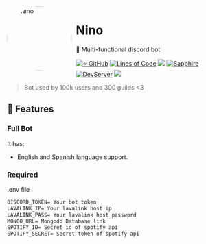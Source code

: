 <img width="150" height="150" align="left" style="float: left; margin: 0 10px 0 0; border-radius: 100%;" alt="🌸 Nino" src="https://cdn.discordapp.com/avatars/887306474097881100/c44a6b17c041c81825dc8ebceae0e59f.png?size=4096">
  
# Nino
🍂 Multi-functional discord bot

[![⭐ GitHub](https://img.shields.io/github/stars/uSebazz/Nino.svg?style=social&label=Stars&style=flat)](https://github.com/uSebazz/Nino/stargazers)
[![Lines of Code](https://sonarcloud.io/api/project_badges/measure?project=uSebazz_Nino&metric=ncloc)](https://sonarcloud.io/summary/new_code?id=uSebazz_Nino)
[![](https://img.shields.io/badge/discord.js-v13.6.0-blue.svg?logo=npm)](https://github.com/discordjs)
[![Sapphire](https://img.shields.io/npm/v/@sapphire/framework?color=crimson&logo=npm&style=flat-square)](https://www.npmjs.com/package/@sapphire/framework)
[![DevServer](https://discordapp.com/api/guilds/945033113673801799/widget.png?style=shield)](https://discord.gg/SbsFVV5dNG)
[![](https://img.shields.io/github/languages/top/uSebazz/Nino)]()

> Bot used by 100k users and 300 guilds <3

## 🌺 Features

### Full Bot

It has:

-   English and Spanish language support.

### Required

.env file
```markdown
DISCORD_TOKEN= Your bot token
LAVALINK_IP= Your lavalink host ip
LAVALINK_PASS= Your lavalink host password
MONGO_URL= Mongodb Database link
SPOTIFY_ID= Secret id of spotify api
SPOTIFY_SECRET= Secret token of spotify api
```